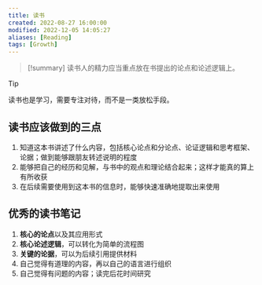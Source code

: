 ```yaml
---
title: 读书
created: 2022-08-27 16:00:00
modified: 2022-12-05 14:05:27
aliases: [Reading]
tags: [Growth]
---
```


> [!summary] 
读书人的精力应当重点放在书提出的论点和论述逻辑上。

> [!tip]
读书也是学习，需要专注对待，而不是一类放松手段。

## 读书应该做到的三点

1. 知道这本书讲述了什么内容，包括核心论点和分论点、论证逻辑和思考框架、论据；做到能够跟朋友转述说明的程度
2. 能够把自己的经历和见解，与书中的观点和理论结合起来；这样才能真的算上有所收获
3. 在后续需要使用到这本书的信息时，能够快速准确地提取出来使用

## 优秀的读书笔记

1. **核心的论点**以及其应用形式
2. **核心论述逻辑**，可以转化为简单的流程图
3. **关键的论据**，可以为后续引用提供材料
4. 自己觉得有道理的内容，再以自己的语言进行组织
5. 自己觉得有问题的内容；读完后花时间研究
